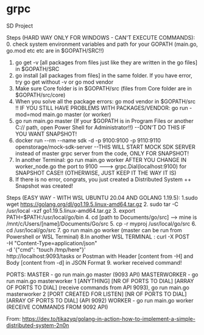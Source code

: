 # grpc
SD Project

Steps (HARD WAY ONLY FOR WINDOWS - CAN'T EXECUTE COMMANDS):
0. check system environment variables and path for your GOPATH (main.go, go.mod etc etc are in $GOPATH/SRC!!)
1. go get -v [all packages from files just like they are written in the go files] in $GOPATH/SRC
2. go install [all packages from files] in the same folder. If you have error, try go get without -v or go mod vendor 
3. Make sure Core folder is in $GOPATH/src (files from Core folder are in $GOPATH/src/core)
4. When you solve all the package errors: go mod vendor in $GOPATH/src !! IF YOU STILL HAVE PROBLEMS WITH PACKAGES/VENDOR: go run -mod=mod main.go master (or worker)
5. go run main.go master (If your $GOPATH is in Program Files or another C:// path, open Power Shell for Administrator!!) --DON'T DO THIS IF YOU WANT SNAPSHOT!
6. docker run --rm --name sdk -d -p 9100:9100 -p 9110:9110 openstorage/mock-sdk-server  --THIS WILL START MOCK SDK SERVER instead of master grpc server from the code, ONLY FOR SNAPSHOT!
7. In another Terminal: go run main.go worker AFTER YOU CHANGE IN worker_node.go the port to 9100 ---> grpc.Dial(localhost:9100) for SNAPSHOT CASE!! (OTHERWISE, JUST KEEP IT THE WAY IT IS)
9. If there is no error, congrats, you just created a Distributed System ++ Snapshot was created!

Steps (EASY WAY - WITH WSL UBUNTU 20.04 AND GOLANG 1.19.5):
1.sudo wget https://golang.org/dl/go1.19.5.linux-amd64.tar.gz
2. sudo tar -C /usr/local -xzf go1.19.5.linux-amd64.tar.gz 
3. export PATH=$PATH:/usr/local/go/bin
4. cd [path to Documents/go/src] --> mine is /mnt/c/Users/[name]/Documents/Go/src
5. cp -r myproj /usr/local/go/src
6. cd /usr/local/go/src
7. go run main.go worker (master can be run from Powershell or WSL Terminal)
8.In another WSL TERMINAL : curl -X POST \
    -H "Content-Type=application/json" \
    -d '{"cmd": "touch /tmp/here"}' \
    http://localhost:9093/tasks
or Postman with Header [content from -H] and Body [content from -d] in JSON Format
9. worker received command!

PORTS:
MASTER - go run main.go master (9093 API)
MASTERWORKER - go run main.go masterworker 1 [ANYTHING] [NR OF PORTS TO DIAL] [ARRAY OF PORTS TO DIAL] (receive commands from API 9093), 
go run main.go masterworker 2 [PORT CREATED FOR LISTEN] [NR OF PORTS TO DIAL] [ARRAY OF PORTS TO DIAL] (API 9092)
WORKER - go run main.go worker (RECEIVE COMMANDS FROM 9092 API)

From: https://dev.to/tikazyq/golang-in-action-how-to-implement-a-simple-distributed-system-2n0n
